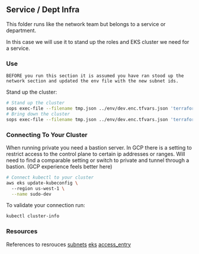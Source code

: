 ## Service / Dept Infra
This folder runs like the network team but belongs to a service or department. 

In this case we will use it to stand up the roles and EKS cluster we need for a service. 

### Use
`BEFORE you run this section it is assumed you have ran stood up the network section and
updated the env file with the new subnet ids.`

Stand up the cluster:
```sh
# Stand up the cluster
sops exec-file --filename tmp.json ../env/dev.enc.tfvars.json 'terraform apply --var-file={}'
# Bring down the cluster
sops exec-file --filename tmp.json ../env/dev.enc.tfvars.json 'terraform destroy --var-file={}'
```

### Connecting To Your Cluster
When running private you need a bastion server. In GCP there is a setting to restrict access to the control plane to certain ip addresses or ranges. Will need to find a comparable setting or switch to private and tunnel through a bastion. (GCP experience feels better here)
```sh
# Connect kubectl to your cluster
aws eks update-kubeconfig \                                                                  
  --region us-west-1 \
  --name sudo-dev
```

To validate your connection run:
```sh
kubectl cluster-info
```

### Resources
References to resrouces
[subnets](https://registry.terraform.io/providers/hashicorp/aws/latest/docs/resources/subnet)
[eks](https://registry.terraform.io/providers/hashicorp/aws/latest/docs/resources/eks_cluster#example-iam-role-for-eks-cluster)
[access_entry](https://registry.terraform.io/providers/hashicorp/aws/latest/docs/resources/eks_access_entry)